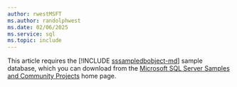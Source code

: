 ```yaml
---
author: rwestMSFT
ms.author: randolphwest
ms.date: 02/06/2025
ms.service: sql
ms.topic: include
---
```


This article requires the [!INCLUDE [sssampledbobject-md](sssampledbobject-md.md)] sample database, which you can download from the [Microsoft SQL Server Samples and Community Projects](https://go.microsoft.com/fwlink/?LinkID=85384) home page.
